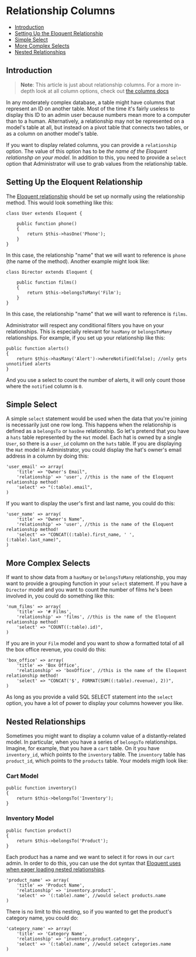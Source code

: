 # Relationship Columns

- [Introduction](#introduction)
- [Setting Up the Eloquent Relationship](#setting-up-the-eloquent-relationship)
- [Simple Select](#simple-select)
- [More Complex Selects](#more-complex-selects)
- [Nested Relationships](#nested-relationships)

<a name="introduction"></a>
## Introduction

> **Note**: This article is just about relationship columns. For a more in-depth look at all column options, check out [the columns docs](/docs/columns.md)

In any moderately complex database, a table might have columns that represent an ID on another table. Most of the time it's fairly useless to display this ID to an admin user because numbers mean more to a computer than to a human. Alternatively, a relationship may not be represented on a model's table at all, but instead on a pivot table that connects two tables, or as a column on another model's table.

If you want to display related columns, you can provide a `relationship` option. The value of this option has to be *the name of the Eloquent relationshp on your model*. In addition to this, you need to provide a `select` option that Administrator will use to grab values from the relationship table.

<a name="setting-up-the-eloquent-relationship"></a>
## Setting Up the Eloquent Relationship

The [Eloquent relationship](http://laravel.com/docs/eloquent#relationships) should be set up normally using the relationship method. This would look something like this:

	class User extends Eloquent {

		public function phone()
		{
			return $this->hasOne('Phone');
		}
	}

In this case, the relationship "name" that we will want to reference is `phone` (the name of the method). Another example might look like:

	class Director extends Eloquent {

		public function films()
		{
			return $this->belongsToMany('Film');
		}
	}

In this case, the relationship "name" that we will want to reference is `films`.

Administrator will respect any conditional filters you have on your relationships. This is especially relevant for `hasMany` or `belongsToMany` relationships. For example, if you set up your relationship like this:

	public function alerts()
	{
		return $this->hasMany('Alert')->whereNotified(false); //only gets unnotified alerts
	}

And you use a select to count the number of alerts, it will only count those where the `notified` column is `0`.

<a name="simple-select"></a>
## Simple Select

A simple `select` statement would be used when the data that you're joining is necessarily just one row long. This happens when the relationship is defined as a `belongsTo` or `hasOne` relationship. So let's pretend that you have a `hats` table represented by the `Hat` model. Each hat is owned by a single `User`, so there is a `user_id` column on the `hats` table. If you are displaying the `Hat` model in Administrator, you could display the hat's owner's email address in a column by doing this:

	'user_email' => array(
		'title' => "Owner's Email",
		'relationship' => 'user', //this is the name of the Eloquent relationship method!
		'select' => "(:table).email",
	)

If you want to display the user's first and last name, you could do this:

	'user_name' => array(
		'title' => "Owner's Name",
		'relationship' => 'user', //this is the name of the Eloquent relationship method!
		'select' => "CONCAT((:table).first_name, ' ', (:table).last_name)",
	)

<a name="more-complex-selects"></a>
## More Complex Selects

If want to show data from a `hasMany` or `belongsToMany` relationship, you may want to provide a grouping function in your `select` statement. If you have a `Director` model and you want to count the number of films he's been involved in, you could do something like this:

	'num_films' => array(
		'title' => '# Films',
		'relationship' => 'films', //this is the name of the Eloquent relationship method!
		'select' => "COUNT((:table).id)",
	)

If you are in your `Film` model and you want to show a formatted total of all the box office revenue, you could do this:

	'box_office' => array(
		'title' => 'Box Office',
		'relationship' => 'boxOffice', //this is the name of the Eloquent relationship method!
		'select' => "CONCAT('$', FORMAT(SUM((:table).revenue), 2))",
	)

As long as you provide a valid SQL SELECT statement into the `select` option, you have a lot of power to display your columns however you like.

<a name="nested-relationships"></a>
## Nested Relationships

Sometimes you might want to display a column value of a distantly-related model. In particular, when you have a series of `belongsTo` relationships. Imagine, for example, that you have a `cart` table. On it you have `inventory_id`, which points to the `inventory` table. The `inventory` table has `product_id`, which points to the `products` table. Your models migth look like:

### Cart Model
	public function inventory()
	{
		return $this->belongsTo('Inventory');
	}

### Inventory Model
	public function product()
	{
		return $this->belongsTo('Product');
	}

Each product has a name and we want to select it for rows in our `cart` admin. In order to do this, you can use the dot syntax that [Eloquent uses when eager loading nested relationships](http://laravel.com/docs/eloquent#eager-loading).

	'product_name' => array(
		'title' => 'Product Name',
		'relationship' => 'inventory.product',
		'select' => '(:table).name', //would select products.name
	)

There is no limit to this nesting, so if you wanted to get the product's category name, you could do:

	'category_name' => array(
		'title' => 'Category Name',
		'relationship' => 'inventory.product.category',
		'select' => '(:table).name', //would select categories.name
	)
